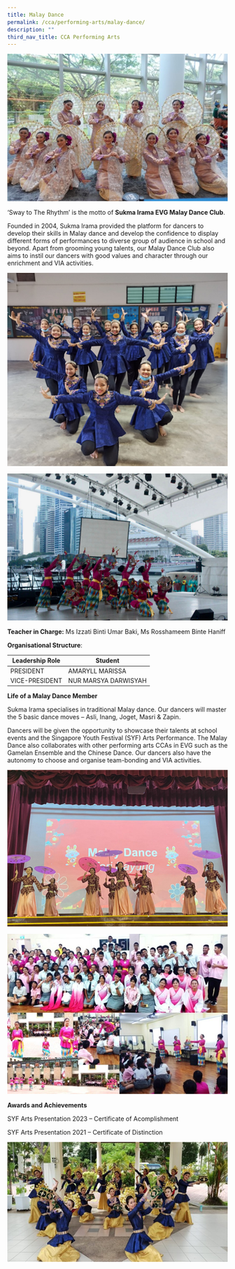 ```yaml
---
title: Malay Dance
permalink: /cca/performing-arts/malay-dance/
description: ""
third_nav_title: CCA Performing Arts
---
```


![](/images/md1%20singapore%20youth%20festival%202023%20-%20izzati%20binti%20umar%20baki.jpg)

‘Sway to The Rhythm’ is the motto of **Sukma Irama EVG Malay Dance Club**. 

Founded in 2004, Sukma Irama provided the platform for dancers to develop their skills in Malay dance and develop the confidence to display different forms of performances to diverse group of audience in school and beyond. Apart from grooming young talents, our Malay Dance Club also aims to instil our dancers with good values and character through our enrichment and VIA activities.

![](/images/md3%202022%20evg%20school%20musical%20performance%20-%20izzati%20binti%20umar%20baki.jpg)

![](/images/md5%20external%20performance%20muara%20festival%20-%20izzati%20binti%20umar%20baki.jpg)

**Teacher in Charge:** Ms Izzati Binti Umar Baki, Ms Rosshameem Binte Haniff

**Organisational Structure**:

 | Leadership Role | Student                                  |
|---------------------------------|-------------------------------------------------------|
| PRESIDENT | AMARYLL MARISSA                                           |
| VICE-PRESIDENT | NUR MARSYA DARWISYAH                                          |

**Life of a Malay Dance Member**

Sukma Irama specialises in traditional Malay dance. Our dancers will master the 5 basic dance moves – Asli, Inang, Joget, Masri & Zapin. 

Dancers will be given the opportunity to showcase their talents at school events and the Singapore Youth Festival (SYF) Arts Performance. The Malay Dance also collaborates with other performing arts CCAs in EVG such as the Gamelan Ensemble and the Chinese Dance. Our dancers also have the autonomy to choose and organise team-bonding and VIA activities.

![](/images/md6%202023%20cny%20performance%20-%20izzati%20binti%20umar%20baki.jpg)

![](/images/md2%20student%20led%20dance%20workshop%20for%20thai%20students%20from%20tepleela%20school%20-%20izzati%20binti%20umar%20baki.jpg)

**Awards and Achievements**

SYF Arts Presentation 2023 – Certificate of Acomplishment

SYF Arts Presentation 2021 – Certificate of Distinction

![](/images/singapore%20youth%20festival%202021%20-%20izzati%20binti%20umar%20baki.jpg)